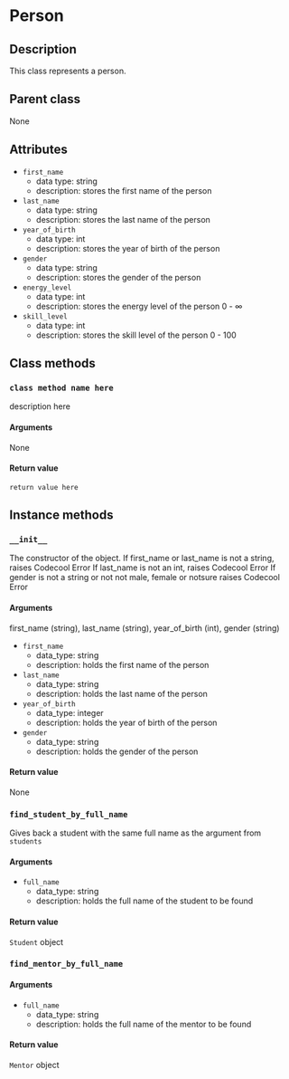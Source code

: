 # Person

## Description
This class represents a person.

## Parent class
None

## Attributes

* ```first_name```
  * data type: string
  * description: stores the first name of the person
* ```last_name```
  * data type: string
  * description: stores the last name of the person
* ```year_of_birth```
   * data type: int
   * description: stores the year of birth of the person
* ```gender```
  * data type: string
  * description: stores the gender of the person
* ```energy_level```
  * data type: int
  * description: stores the energy level of the person 0 - ∞
* ```skill_level```
  * data type: int
  * description: stores the skill level of the person 0 - 100

## Class methods

### ```class method name here```

description here

#### Arguments
None

#### Return value

```return value here```

## Instance methods

### ```__init__```
The constructor of the object.
If first_name or last_name is not a string, raises Codecool Error 
If last_name is not an int, raises Codecool Error
If gender is not a string or not not male, female or notsure raises Codecool Error


#### Arguments

first_name (string), last_name (string), year_of_birth (int), gender (string)
* ```first_name```
  * data_type: string
  * description: holds the first name of the person
* ```last_name```
  * data_type: string
  * description: holds the last name of the person
* ```year_of_birth```
  * data_type: integer
  * description: holds the year of birth of the person
* ```gender```
  * data_type: string
  * description: holds the gender of the person


#### Return value
None

### ```find_student_by_full_name```

Gives back a student with the same full name as the argument from ```students```
#### Arguments
* ```full_name```
  * data_type: string
  * description: holds the full name of the student to be found

#### Return value
```Student``` object

### ```find_mentor_by_full_name```

#### Arguments
* ```full_name```
  * data_type: string
  * description: holds the full name of the mentor to be found

#### Return value
```Mentor``` object

